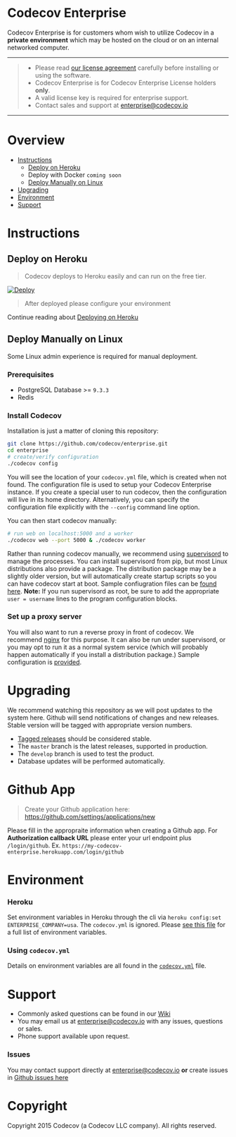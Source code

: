 # Codecov Enterprise

Codecov Enterprise is for customers whom wish to utilize Codecov in a **private environment** which may be hosted on the cloud or on an internal networked computer.

-----

> * Please read [our license agreement](https://github.com/codecov/enterprise/blob/master/license.md) carefully before installing or using the software.
> * Codecov Enterprise is for Codecov Enterprise License holders **only**.
> * A valid license key is required for enterprise support.
> * Contact sales and support at enterprise@codecov.io

-----

# Overview
- [Instructions](#instructions)
  - [Deploy on Heroku](https://github.com/codecov/enterprise/blob/master/heroku.md)
  - Deploy with Docker `coming soon`
  - [Deploy Manually on Linux](#deploy-manually-on-linux)
- [Upgrading](#upgrading)
- [Environment](#environment)
- [Support](#support)


# Instructions

## Deploy on Heroku
> Codecov deploys to Heroku easily and can run on the free tier.

[![Deploy](https://www.herokucdn.com/deploy/button.png)](https://heroku.com/deploy)
> After deployed please configure your environment

Continue reading about [Deploying on Heroku](https://github.com/codecov/enterprise/blob/master/heroku.md)


## Deploy Manually on Linux
Some Linux admin experience is required for manual deployment.

### Prerequisites
* PostgreSQL Database >= `9.3.3`
* Redis

### Install Codecov
Installation is just a matter of cloning this repository:

```sh
git clone https://github.com/codecov/enterprise.git
cd enterprise
# create/verify configuration
./codecov config
```

You will see the location of your `codecov.yml` file, which is created when not found. The configuration file is used to setup your Codecov Enterprise instance. If you create a special user to run codecov, then the configuration will live in its home directory. Alternatively, you can specify the configuration file explicitly with the `--config` command line option.

You can then start codecov manually:

```sh
# run web on localhost:5000 and a worker
./codecov web --port 5000 & ./codecov worker
```

Rather than running codecov manually, we recommend using [supervisord](https://supervisord.org) to manage the processes. You can install supervisord from pip, but most Linux distributions also provide a package. The distribution package may be a slightly older version, but will automatically create startup scripts so you can have codecov start at boot. Sample confiugration files can be [found here](https://github.com/codecov/enterprise/tree/master/nginx).  **Note:** If you run supervisord as root, be sure to add the appropriate `user = username` lines to the program configuration blocks.

### Set up a proxy server

You will also want to run a reverse proxy in front of codecov. We recommend [nginx](http://nginx.org/) for this purpose. It can also be run under supervisord, or you may opt to run it as a normal system service (which will probably happen automatically if you install a distribution package.) Sample configuration is [provided](https://github.com/codecov/enterprise/tree/master/nginx).

# Upgrading
We recommend watching this repository as we will post updates to the system here. Github will send notifications of changes and new releases. Stable version will be tagged with appropriate version numbers.

- [Tagged releases](https://github.com/codecov/enterprise/releases) should be considered stable.
- The `master` branch is the latest releases, supported in production.
- The `develop` branch is used to test the product.
- Database updates will be performed automatically.

# Github App
> Create your Github application here: https://github.com/settings/applications/new

Please fill in the appropraite information when creating a Github app. For **Authorization callback URL** please enter your url endpoint plus `/login/github`. Ex. `https://my-codecov-enterprise.herokuapp.com/login/github`

# Environment

### Heroku
Set environment variables in Heroku through the cli via `heroku config:set ENTERPRISE_COMPANY=usa`. The `codecov.yml` is ignored.
Please [see this file](https://github.com/codecov/enterprise/blob/master/heroku.md#config) for a full list of environment variables.

### Using `codecov.yml`
Details on environment variables are all found in the [`codecov.yml`](https://github.com/codecov/enterprise/blob/master/codecov.yml) file.

# Support

- Commonly asked questions can be found in our [Wiki](https://github.com/codecov/enterprise/wiki)
- You may email us at enterprise@codecov.io with any issues, questions or sales.
- Phone support available upon request.

### Issues
You may contact support directly at enterprise@codecov.io **or** create issues in [Github issues here](https://github.com/codecov/enterprise/issues)

# Copyright
Copyright 2015 Codecov (a Codecov LLC company). All rights reserved.
